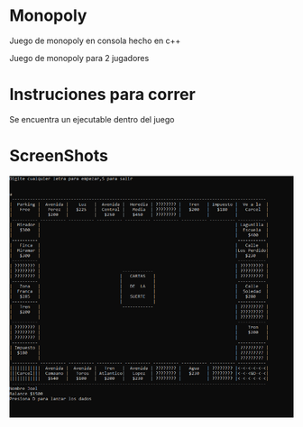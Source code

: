 # Monopoly
Juego de monopoly en consola hecho en c++

Juego de monopoly para 2 jugadores

# Instruciones para correr

Se encuentra un ejecutable dentro del juego
# ScreenShots
![Alt text](https://github.com/JoelArdon/Monopoly/blob/main/Monoly/SS/1.PNG)

